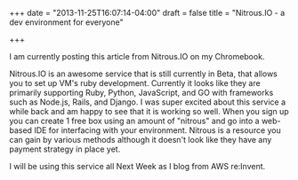 +++
date = "2013-11-25T16:07:14-04:00"
draft = false
title = "Nitrous.IO - a dev environment for everyone"

+++

I am currently posting this article from Nitrous.IO on my Chromebook. 

Nitrous.IO is an awesome service that is still currently in Beta, that allows you to set up VM's ruby development. 
Currently it looks like they are primarily supporting Ruby, Python, JavaScript, and GO with frameworks such as Node.js, Rails, and Django.
I was super excited about this service a while back and am happy to see that it is working so well. 
When you sign up you can create 1 free box using an amount of "nitrous" and go into a web-based IDE for interfacing with your environment.
Nitrous is a resource you can gain by various methods although it doesn't look like they have any payment strategy in place yet.

I will be using this service all Next Week as I blog from AWS re:Invent. 

